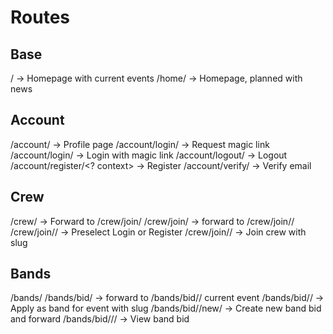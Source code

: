 # Routes

## Base

/ -> Homepage with current events
/home/ -> Homepage, planned with news

## Account

/account/ -> Profile page
/account/login/ -> Request magic link
/account/login/<token> -> Login with magic link
/account/logout/ -> Logout
/account/register/<? context> -> Register
/account/verify/<token> -> Verify email

## Crew

/crew/ -> Forward to /crew/join/
/crew/join/ -> forward to /crew/join/<slug>/
/crew/join/<slug>/ -> Preselect Login or Register
/crew/join/<slug>/ -> Join crew with slug

## Bands

/bands/
/bands/bid/ -> forward to /bands/bid/<slug>/ current event
/bands/bid/<slug>/ -> Apply as band for event with slug
/bands/bid/<slug>/new/ -> Create new band bid and forward
/bands/bid/<slug>/<guid>/ -> View band bid
